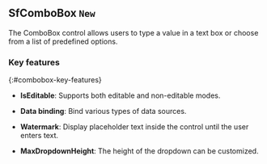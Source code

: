## SfComboBox `New`

The ComboBox control allows users to type a value in a text box or choose from a list of predefined options.

### Key features

{:#combobox-key-features}

* **IsEditable**: Supports both editable and non-editable modes.

* **Data binding**: Bind various types of data sources.

* **Watermark**: Display placeholder text inside the control until the user enters text.

* **MaxDropdownHeight**: The height of the dropdown can be customized.